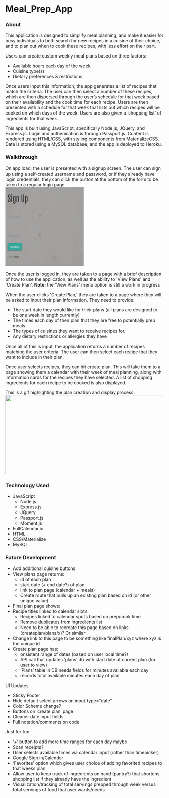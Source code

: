 # Meal_Prep_App

### About

This application is designed to simplify meal planning, and make it easier for busy individuals to both search for new recipes in a cuisine of their choice, and to plan out when to cook these recipes, with less effort on their part.

Users can create custom weekly meal plans based on three factors: 
  * Available hours each day of the week 
  * Cuisine type(s) 
  * Dietary preferences &amp; restrictions 

Once users input this information, the app generates a list of recipes that match the criteria. The user can then select a number of these recipes, which are then dispersed through the user’s schedule for that week based on their availability and the cook time for each recipe. Users are then presented with a schedule for that week that lists out which recipes will be cooked on which days of the week. Users are also given a ‘shopping list’ of ingredients for that week. 

This app is built using JavaScript, specifically Node.js, JQuery, and Express.js. Login and authenication is through Passport.js. Content is rendered using HTML/CSS, with styling components from MaterializeCSS. Data is stored using a MySQL database, and the app is deployed to Heroku. 

### Walkthrough

On app load, the user is presented with a signup screen. The user can sign up using a self-created username and password, or if they already have login credentials, they can click the button at the bottom of the form to be taken to a regular login page. 
<br>
<img src="/public/assets/images/signup.png" width="250" height="250"/>

Once the user is logged in, they are taken to a page with a brief description of how to use the application, as well as the ability to 'View Plans' and 'Create Plan'. __Note:__ the 'View Plans' menu option is still a work in progress
 
When the user clicks 'Create Plan,' they are taken to a page where they will be asked to input their plan information. They need to provide:
* The start date they would like for their plans (all plans are designed to be one week in length currently)
* The times each day of their plan that they are free to potentially prep meals
* The types of cuisines they want to receive recipes for. 
* Any dietary restrictions or allergies they have

Once all of this is input, the application returns a number of recipes matching the user criteria. The user can then select each recipe that they want to include in their plan. 

Once user selects recipes, they can hit create plan. This will take them to a page showing them a calendar with their week of meal planning, along with information cards for the recipes they have selected. A list of shopping ingredients for each recipe to be cooked is also displayed. 

This is a gif highlighting the plan creation and display process:
<br>
<img src="/public/assets/images/walkthrough_1.gif" width="600" height="250"/>


### Technology Used

* JavaScript
  * Node.js
  * Express.js
  * JQuery
  * Passport.js
  * Moment.js
* FullCalendar.io
* HTML
* CSS/Materialize
* MySQL

### Future Development

* Add additional cuisine buttons 
* View plans page returns:
	* id of each plan
	* start date (+ end date?) of plan
	* link to plan page (calendar + meals)
   * Create route that pulls up an existing plan based on id (or other unique value)
* Final plan page shows:
 * Recipe titles linked to calendar slots
	* Recipes linked to calendar spots based on prep/cook time
	* Remove duplicates from ingredients list
	* Need to be able to recreate this page based on links (createplan/plans/x)? Or similar
 * Change link to this page to be something like finalPlan/xyz where xyz is the unique id 
* Create plan page has:
	* onsistent range of dates (based on user local time?)
	* API call that updates ‘plans’ db with start date of current plan (for user to view)
	* ‘Plans’ table in DB needs fields for minutes available each day 
	* records total available minutes each day of plan
 
UI Updates
 * Sticky Footer
 * Hide default select arrows on input type="date" 
 * Color Scheme change? 
 * Buttons on ‘create plan’ page
 * Cleaner date input fields
 * Full notation/comments on code
 
 Just for fun
  * ‘+’ button to add more time ranges for each day maybe
  * Scan receipts?
  * User selects available times via calendar input (rather than timepicker)
  * Google Sign in/Calendar
  * ‘Favorites’ option which gives user choice of adding favorited recipes to that weeks plan
  * Allow user to keep track of ingredients on hand (pantry?) that shortens shopping list if they already have the ingredient
  * Visualization/tracking of total servings prepped through week versus total servings of food that user wants/needs


